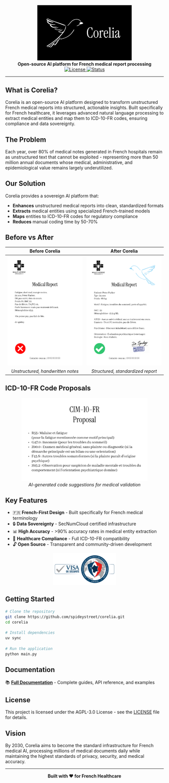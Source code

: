 <div align="center">
  <img src="docs/assets/logos/logo-and-name.png" alt="Corelia Logo" width="300">
</div>

<div align="center">
  <strong>Open-source AI platform for French medical report processing</strong>
</div>

<div align="center">
  <a href="https://github.com/spideystreet/corelia/blob/main/LICENSE">
    <img src="https://img.shields.io/badge/license-AGPL--3.0-blue.svg" alt="License">
  </a>
  <a href="https://github.com/spideystreet/corelia">
    <img src="https://img.shields.io/badge/status-active-green.svg" alt="Status">
  </a>
</div>

---

## What is Corelia?

Corelia is an open-source AI platform designed to transform unstructured French medical reports into structured, actionable insights. Built specifically for French healthcare, it leverages advanced natural language processing to extract medical entities and map them to ICD-10-FR codes, ensuring compliance and data sovereignty.

## The Problem

Each year, over 80% of medical notes generated in French hospitals remain as unstructured text that cannot be exploited - representing more than 50 million annual documents whose medical, administrative, and epidemiological value remains largely underutilized.

## Our Solution

Corelia provides a sovereign AI platform that:

- **Enhances** unstructured medical reports into clean, standardized formats
- **Extracts** medical entities using specialized French-trained models  
- **Maps** entities to ICD-10-FR codes for regulatory compliance
- **Reduces** manual coding time by 50-70%

## Before vs After

<div align="center">

**Before Corelia** | **After Corelia**
:---:|:---:
<img src="docs/assets/reports/bad-report.png" alt="Unstructured medical report" width="250"> | <img src="docs/assets/reports/good-report.png" alt="Structured medical report" width="250">
*Unstructured, handwritten notes* | *Structured, standardized report*

</div>

## ICD-10-FR Code Proposals

<div align="center">
  <img src="docs/assets/cim-10-fr-proposal.png" alt="ICD-10-FR Code Proposals" width="400">
  <br><em>AI-generated code suggestions for medical validation</em>
</div>

## Key Features

- 🇫🇷 **French-First Design** - Built specifically for French medical terminology
- 🔒 **Data Sovereignty** - SecNumCloud certified infrastructure
- 📊 **High Accuracy** - >90% accuracy rates in medical entity extraction
- 🏥 **Healthcare Compliance** - Full ICD-10-FR compatibility
- 🔓 **Open Source** - Transparent and community-driven development


<div align="center">
  <img src="./docs/assets/logo-sec-num-cloud.png" alt="SecNumCloud Certified" width="200">
</div>


## Getting Started

```bash
# Clone the repository
git clone https://github.com/spideystreet/corelia.git
cd corelia

# Install dependencies
uv sync

# Run the application
python main.py
```

## Documentation

📚 **[Full Documentation](https://spideystreet.github.io/corelia)** - Complete guides, API reference, and examples

## License

This project is licensed under the AGPL-3.0 License - see the [LICENSE](LICENSE) file for details.

## Vision

By 2030, Corelia aims to become the standard infrastructure for French medical AI, processing millions of medical documents daily while maintaining the highest standards of privacy, security, and medical accuracy.

---

<div align="center">
  <strong>Built with ❤️ for French Healthcare</strong>
</div>
